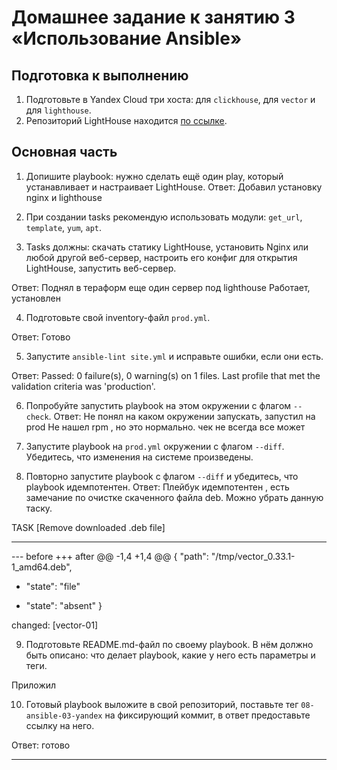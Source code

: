 # Домашнее задание к занятию 3 «Использование Ansible»

## Подготовка к выполнению

1. Подготовьте в Yandex Cloud три хоста: для `clickhouse`, для `vector` и для `lighthouse`.
2. Репозиторий LightHouse находится [по ссылке](https://github.com/VKCOM/lighthouse).

## Основная часть

1. Допишите playbook: нужно сделать ещё один play, который устанавливает и настраивает LightHouse.
Ответ:
Добавил установку nginx и lighthouse

2. При создании tasks рекомендую использовать модули: `get_url`, `template`, `yum`, `apt`.
3. Tasks должны: скачать статику LightHouse, установить Nginx или любой другой веб-сервер, настроить его конфиг для открытия LightHouse, запустить веб-сервер.

Ответ:
Поднял в тераформ еще один сервер под lighthouse
Работает, установлен 

4. Подготовьте свой inventory-файл `prod.yml`.

Ответ:
Готово

5. Запустите `ansible-lint site.yml` и исправьте ошибки, если они есть.

Ответ:
Passed: 0 failure(s), 0 warning(s) on 1 files. Last profile that met the validation criteria was 'production'.


6. Попробуйте запустить playbook на этом окружении с флагом `--check`.
Ответ:
Не понял на каком окружении запускать, запустил на prod
Не нашел rpm , но это нормально. чек не всегда все может

7. Запустите playbook на `prod.yml` окружении с флагом `--diff`. Убедитесь, что изменения на системе произведены.
8. Повторно запустите playbook с флагом `--diff` и убедитесь, что playbook идемпотентен.
Ответ: 
Плейбук идемпотентен , есть замечание по очистке скаченного файла deb. Можно убрать данную таску. 

TASK [Remove downloaded .deb file] 
*******************************************************************************************
--- before
+++ after
@@ -1,4 +1,4 @@
 {
     "path": "/tmp/vector_0.33.1-1_amd64.deb",
-    "state": "file"
+    "state": "absent"
 }

changed: [vector-01]


9. Подготовьте README.md-файл по своему playbook. В нём должно быть описано: что делает playbook, какие у него есть параметры и теги.

Приложил

10. Готовый playbook выложите в свой репозиторий, поставьте тег `08-ansible-03-yandex` на фиксирующий коммит, в ответ предоставьте ссылку на него.

Ответ: готово

---
